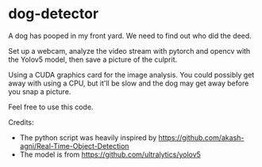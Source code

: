# dog-detector
A dog has pooped in my front yard. We need to find out who did the deed.


Set up a webcam, analyze the video stream with pytorch and opencv with the Yolov5 model, then save a picture of the culprit.

Using a CUDA graphics card for the image analysis. You could possibly get away with using a CPU, but it'll be slow and the dog may get away before you snap a picture.

Feel free to use this code.

Credits:
- The python script was heavily inspired by https://github.com/akash-agni/Real-Time-Object-Detection
- The model is from https://github.com/ultralytics/yolov5
